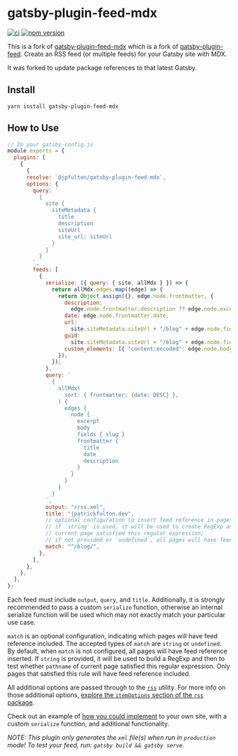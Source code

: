 # gatsby-plugin-feed-mdx

[![ci](https://github.com/jpfulton/gatsby-plugin-feed-mdx/actions/workflows/ci.yml/badge.svg)](https://github.com/jpfulton/gatsby-plugin-feed-mdx/actions/workflows/ci.yml)
[![npm version](https://badge.fury.io/js/%40jpfulton%2Fgatsby-plugin-feed-mdx.svg)](https://www.npmjs.com/package/@jpfulton/gatsby-plugin-feed-mdx)

This is a fork of [gatsby-plugin-feed-mdx](https://github.com/thomaswangio/gatsby-plugin-feed-mdx)
which is a fork of
[gatsby-plugin-feed](https://github.com/gatsbyjs/gatsby/tree/master/packages/gatsby-plugin-feed). Create an RSS feed (or multiple feeds) for your Gatsby site with MDX.

It was forked to update package references to that latest Gatsby.

## Install

`yarn install gatsby-plugin-feed-mdx`

## How to Use

```javascript
// In your gatsby-config.js
module.exports = {
  plugins: [
    {
      {
      resolve: `@jpfulton/gatsby-plugin-feed-mdx`,
      options: {
        query: `
          {
            site {
              siteMetadata {
                title
                description
                siteUrl
                site_url: siteUrl
              }
            }
          }
        `,
        feeds: [
          {
            serialize: ({ query: { site, allMdx } }) => {
              return allMdx.edges.map((edge) => {
                return Object.assign({}, edge.node.frontmatter, {
                  description:
                    edge.node.frontmatter.description ?? edge.node.excerpt,
                  date: edge.node.frontmatter.date,
                  url:
                    site.siteMetadata.siteUrl + "/blog" + edge.node.fields.slug,
                  guid:
                    site.siteMetadata.siteUrl + "/blog" + edge.node.fields.slug,
                  custom_elements: [{ "content:encoded": edge.node.body }],
                });
              });
            },
            query: `
              {
                allMdx(
                  sort: { frontmatter: {date: DESC} },
                ) {
                  edges {
                    node {
                      excerpt
                      body
                      fields { slug }
                      frontmatter {
                        title
                        date
                        description
                      }
                    }
                  }
                }
              }
            `,
            output: "/rss.xml",
            title: "jpatrickfulton.dev",
            // optional configuration to insert feed reference in pages:
            // if `string` is used, it will be used to create RegExp and then test if pathname of
            // current page satisfied this regular expression;
            // if not provided or `undefined`, all pages will have feed reference inserted
            match: "^/blog/",
          },
        ],
      },
    },
  ],
};
```

Each feed must include `output`, `query`, and `title`. Additionally, it is strongly recommended to pass a custom `serialize` function, otherwise an internal serialize function will be used which may not exactly match your particular use case.

`match` is an optional configuration, indicating which pages will have feed reference included. The accepted types of `match` are `string` or `undefined`. By default, when `match` is not configured, all pages will have feed reference inserted. If `string` is provided, it will be used to build a RegExp and then to test whether `pathname` of current page satisfied this regular expression. Only pages that satisfied this rule will have feed reference included.

All additional options are passed through to the [`rss`][rss] utility. For more info on those additional options, [explore the `itemOptions` section of the `rss` package](https://www.npmjs.com/package/rss#itemoptions).

Check out an example of [how you could implement](https://www.gatsbyjs.org/docs/adding-an-rss-feed/) to your own site, with a custom `serialize` function, and additional functionality.

_NOTE: This plugin only generates the `xml` file(s) when run in `production` mode! To test your feed, run: `gatsby build && gatsby serve`._

[rss]: https://www.npmjs.com/package/rss
